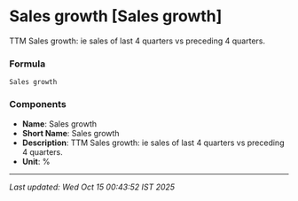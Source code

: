 # Sales growth [Sales growth]
TTM Sales growth: ie sales of last 4 quarters vs preceding 4 quarters.

### Formula
```text
Sales growth
```


### Components
- **Name**: Sales growth
- **Short Name**: Sales growth
- **Description**: TTM Sales growth: ie sales of last 4 quarters vs preceding 4 quarters.
- **Unit**: %

---
*Last updated: Wed Oct 15 00:43:52 IST 2025*
